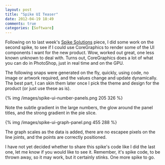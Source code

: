 ```yaml
---
layout: post
title: "Spike UI Teaser"
date: 2012-04-19 18:49
comments: true
categories: [Software]
---
```


Following on to last week's [Spike Solutions](http://www.hiltmon.com/blog/2012/04/06/spike-solutions/) piece, I did some work on the second spike, to see if I could use CoreGraphics to render some of the UI components I want for the new product. Wow, worked out great, one less known unknown to deal with. Turns out, CoreGraphics does a lot of what you can do in PhotoShop, just in real time and on the GPU.

The following snaps were generated on the fly, quickly, using code, no image or artwork required, and the values change and update dynamically. The best part, I can skin them later once I pick the theme and design for the product (or just use these as is).

{% img /images/spike-ui-number-panels.png 205 326 %}

Note the subtle gradient in the large numbers, the glow around the panel titles, and the strong gradient in the pie slice.

{% img /images/spike-ui-graph-panel.png 455 288 %}

The graph scales as the data is added, there are no escapee pixels on the line joints, and the points are correctly positioned.

I have not yet decided whether to share this spike's code like I did the last one, let me know if you would like to see it. Remember, it's spike code, to be thrown away, so it may work, but it certainly stinks. One more spike to go.
